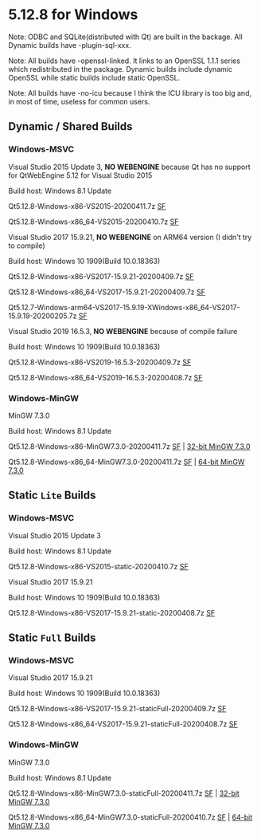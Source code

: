 # 5.12.8 for Windows

Note: ODBC and SQLite(distributed with Qt) are built in the backage. All Dynamic builds have -plugin-sql-xxx.

Note: All builds have -openssl-linked. It links to an OpenSSL 1.1.1 series which redistributed in the package. Dynamic builds include dynamic OpenSSL while static builds include static OpenSSL.

Note: All builds have -no-icu because I think the ICU library is too big and, in most of time, useless for common users.

## Dynamic / Shared Builds

### Windows-MSVC

Visual Studio 2015 Update 3, __NO WEBENGINE__ because Qt has no support for QtWebEngine 5.12 for Visual Studio 2015

Build host: Windows 8.1 Update

Qt5.12.8-Windows-x86-VS2015-20200411.7z [SF](https://sourceforge.net/projects/fsu0413-qtbuilds/files/Qt5.12/Windows-x86/Qt5.12.8-Windows-x86-VS2015-20200411.7z)

Qt5.12.8-Windows-x86_64-VS2015-20200410.7z [SF](https://sourceforge.net/projects/fsu0413-qtbuilds/files/Qt5.12/Windows-x86_64/Qt5.12.8-Windows-x86_64-VS2015-20200410.7z)

Visual Studio 2017 15.9.21, __NO WEBENGINE__ on ARM64 version (I didn't try to compile)

Build host: Windows 10 1909(Build 10.0.18363)

Qt5.12.8-Windows-x86-VS2017-15.9.21-20200409.7z [SF](https://sourceforge.net/projects/fsu0413-qtbuilds/files/Qt5.12/Windows-x86/Qt5.12.8-Windows-x86-VS2017-15.9.21-20200409.7z)

Qt5.12.8-Windows-x86_64-VS2017-15.9.21-20200409.7z [SF](https://sourceforge.net/projects/fsu0413-qtbuilds/files/Qt5.12/Windows-x86_64/Qt5.12.8-Windows-x86_64-VS2017-15.9.21-20200409.7z)

Qt5.12.7-Windows-arm64-VS2017-15.9.19-XWindows-x86_64-VS2017-15.9.19-20200205.7z [SF](https://sourceforge.net/projects/fsu0413-qtbuilds/files/Qt5.12/Windows-arm64/Qt5.12.8-Windows-arm64-VS2017-15.9.21-XWindows-x86_64-VS2017-15.9.21-20200408.7z)

Visual Studio 2019 16.5.3, __NO WEBENGINE__ because of compile failure

Build host: Windows 10 1909(Build 10.0.18363)

Qt5.12.8-Windows-x86-VS2019-16.5.3-20200409.7z [SF](https://sourceforge.net/projects/fsu0413-qtbuilds/files/Qt5.12/Windows-x86/Qt5.12.8-Windows-x86-VS2019-16.5.3-20200409.7z)

Qt5.12.8-Windows-x86_64-VS2019-16.5.3-20200408.7z [SF](https://sourceforge.net/projects/fsu0413-qtbuilds/files/Qt5.12/Windows-x86_64/Qt5.12.8-Windows-x86_64-VS2019-16.5.3-20200408.7z)

### Windows-MinGW

MinGW 7.3.0

Build host: Windows 8.1 Update

Qt5.12.8-Windows-x86-MinGW7.3.0-20200411.7z [SF](https://sourceforge.net/projects/fsu0413-qtbuilds/files/Qt5.12/Windows-x86/Qt5.12.8-Windows-x86-MinGW7.3.0-20200411.7z) | [32-bit MinGW 7.3.0](https://sourceforge.net/projects/mingw-w64/files/Toolchains%20targetting%20Win32/Personal%20Builds/mingw-builds/7.3.0/threads-posix/dwarf/i686-7.3.0-release-posix-dwarf-rt_v5-rev0.7z)

Qt5.12.8-Windows-x86_64-MinGW7.3.0-20200411.7z [SF](https://sourceforge.net/projects/fsu0413-qtbuilds/files/Qt5.12/Windows-x86_64/Qt5.12.8-Windows-x86_64-MinGW7.3.0-20200411.7z) | [64-bit MinGW 7.3.0](https://sourceforge.net/projects/mingw-w64/files/Toolchains%20targetting%20Win64/Personal%20Builds/mingw-builds/7.3.0/threads-posix/seh/x86_64-7.3.0-release-posix-seh-rt_v5-rev0.7z)

## Static `Lite` Builds

### Windows-MSVC

Visual Studio 2015 Update 3

Build host: Windows 8.1 Update

Qt5.12.8-Windows-x86-VS2015-static-20200410.7z [SF](https://sourceforge.net/projects/fsu0413-qtbuilds/files/Qt5.12/Windows-x86/Qt5.12.8-Windows-x86-VS2015-static-20200410.7z)

Visual Studio 2017 15.9.21

Build host: Windows 10 1909(Build 10.0.18363)

Qt5.12.8-Windows-x86-VS2017-15.9.21-static-20200408.7z [SF](https://sourceforge.net/projects/fsu0413-qtbuilds/files/Qt5.12/Windows-x86/Qt5.12.8-Windows-x86-VS2017-15.9.21-static-20200408.7z)

## Static `Full` Builds

### Windows-MSVC

Visual Studio 2017 15.9.21

Build host: Windows 10 1909(Build 10.0.18363)

Qt5.12.8-Windows-x86-VS2017-15.9.21-staticFull-20200409.7z [SF](https://sourceforge.net/projects/fsu0413-qtbuilds/files/Qt5.12/Windows-x86/Qt5.12.8-Windows-x86-VS2017-15.9.21-staticFull-20200409.7z)

Qt5.12.8-Windows-x86_64-VS2017-15.9.21-staticFull-20200408.7z [SF](https://sourceforge.net/projects/fsu0413-qtbuilds/files/Qt5.12/Windows-x86_64/Qt5.12.8-Windows-x86_64-VS2017-15.9.21-staticFull-20200408.7z)

### Windows-MinGW

MinGW 7.3.0

Build host: Windows 8.1 Update

Qt5.12.8-Windows-x86-MinGW7.3.0-staticFull-20200411.7z [SF](https://sourceforge.net/projects/fsu0413-qtbuilds/files/Qt5.12/Windows-x86/Qt5.12.8-Windows-x86-MinGW7.3.0-staticFull-20200411.7z) | [32-bit MinGW 7.3.0](https://sourceforge.net/projects/mingw-w64/files/Toolchains%20targetting%20Win32/Personal%20Builds/mingw-builds/7.3.0/threads-posix/dwarf/i686-7.3.0-release-posix-dwarf-rt_v5-rev0.7z)

Qt5.12.8-Windows-x86_64-MinGW7.3.0-staticFull-20200410.7z [SF](https://sourceforge.net/projects/fsu0413-qtbuilds/files/Qt5.12/Windows-x86_64/Qt5.12.8-Windows-x86_64-MinGW7.3.0-staticFull-20200410.7z) | [64-bit MinGW 7.3.0](https://sourceforge.net/projects/mingw-w64/files/Toolchains%20targetting%20Win64/Personal%20Builds/mingw-builds/7.3.0/threads-posix/seh/x86_64-7.3.0-release-posix-seh-rt_v5-rev0.7z)
